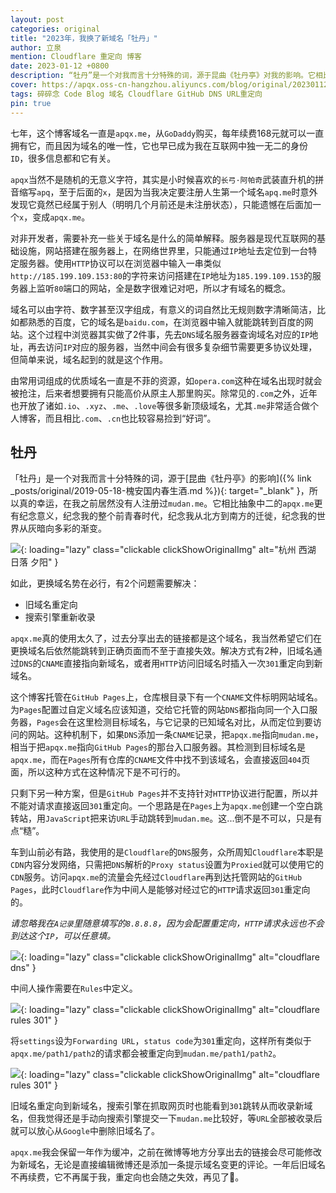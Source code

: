 ```yaml
---
layout: post
categories: original
title: "2023年，我换了新域名「牡丹」"
author: 立泉
mention: Cloudflare 重定向 博客
date: 2023-01-12 +0800
description: “牡丹”是一个对我而言十分特殊的词，源于昆曲《牡丹亭》对我的影响。它相比于抽象中二的“apqx”更有纪念意义，纪念我的整个前青春时代，纪念我从北方到南方的迁徙，纪念我的世界从灰暗向多彩的渐变。
cover: https://apqx.oss-cn-hangzhou.aliyuncs.com/blog/original/20230112/IMG_4572_thumb.jpg
tags: 碎碎念 Code Blog 域名 Cloudflare GitHub DNS URL重定向
pin: true
---
```


七年，这个博客域名一直是`apqx.me`，从`GoDaddy`购买，每年续费168元就可以一直拥有它，而且因为域名的唯一性，它也早已成为我在互联网中独一无二的身份`ID`，很多信息都和它有关。

`apqx`当然不是随机的无意义字符，其实是小时候喜欢的`长弓·阿帕奇`武装直升机的拼音缩写`apq`，至于后面的`x`，是因为当我决定要注册人生第一个域名`apq.me`时意外发现它竟然已经属于别人（明明几个月前还是未注册状态），只能遗憾在后面加一个`x`，变成`apqx.me`。

对非开发者，需要补充一些关于域名是什么的简单解释。服务器是现代互联网的基础设施，网站搭建在服务器上，在网络世界里，只能通过`IP`地址去定位到一台特定服务器。使用`HTTP`协议可以在浏览器中输入一串类似`http://185.199.109.153:80`的字符来访问搭建在`IP`地址为`185.199.109.153`的服务器上监听`80`端口的网站，全是数字很难记对吧，所以才有域名的概念。

域名可以由字符、数字甚至汉字组成，有意义的词自然比无规则数字清晰简洁，比如都熟悉的百度，它的域名是`baidu.com`，在浏览器中输入就能跳转到百度的网站。这个过程中浏览器其实做了2件事，先去`DNS`域名服务器查询域名对应的`IP`地址，再去访问`IP`对应的服务器，当然中间会有很多复杂细节需要更多协议处理，但简单来说，域名起到的就是这个作用。

由常用词组成的优质域名一直是不菲的资源，如`opera.com`这种在域名出现时就会被抢注，后来者想要拥有只能高价从原主人那里购买。除常见的`.com`之外，近年也开放了诸如`.io`、`.xyz`、`.me`、`.love`等很多新顶级域名，尤其`.me`非常适合做个人博客，而且相比`.com`、`.cn`也比较容易捡到“好词”。

## 牡丹

「牡丹」是一个对我而言十分特殊的词，源于[昆曲《牡丹亭》的影响]({% link _posts/original/2019-05-18-槐安国内春生酒.md %}){: target="_blank" }，所以真的幸运，在我之前居然没有人注册过`mudan.me`。它相比抽象中二的`apqx.me`更有纪念意义，纪念我的整个前青春时代，纪念我从北方到南方的迁徙，纪念我的世界从灰暗向多彩的渐变。

![](https://apqx.oss-cn-hangzhou.aliyuncs.com/blog/original/20230112/IMG_4572_thumb.jpg){: loading="lazy" class="clickable clickShowOriginalImg" alt="杭州 西湖 日落 夕阳" }

如此，更换域名势在必行，有2个问题需要解决：

* 旧域名重定向
* 搜索引擎重新收录

`apqx.me`真的使用太久了，过去分享出去的链接都是这个域名，我当然希望它们在更换域名后依然能跳转到正确页面而不至于直接失效。解决方式有2种，旧域名通过`DNS`的`CNAME`直接指向新域名，或者用`HTTP`访问旧域名时插入一次`301`重定向到新域名。

这个博客托管在`GitHub Pages`上，仓库根目录下有一个`CNAME`文件标明网站域名。为`Pages`配置过自定义域名应该知道，交给它托管的网站`DNS`都指向同一个入口服务器，`Pages`会在这里检测目标域名，与它记录的已知域名对比，从而定位到要访问的网站。这种机制下，如果`DNS`添加一条`CNAME`记录，把`apqx.me`指向`mudan.me`，相当于把`apqx.me`指向`GitHub Pages`的那台入口服务器。其检测到目标域名是`apqx.me`，而在`Pages`所有仓库的`CNAME`文件中找不到该域名，会直接返回`404`页面，所以这种方式在这种情况下是不可行的。

只剩下另一种方案，但是`GitHub Pages`并不支持针对`HTTP`协议进行配置，所以并不能对请求直接返回`301`重定向。一个思路是在`Pages`上为`apqx.me`创建一个空白跳转站，用`JavaScript`把来访`URL`手动跳转到`mudan.me`。这...倒不是不可以，只是有点“糙”。

车到山前必有路，我使用的是`Cloudflare`的`DNS`服务，众所周知`Cloudflare`本职是`CDN`内容分发网络，只需把`DNS`解析的`Proxy status`设置为`Proxied`就可以使用它的`CDN`服务。访问`apqx.me`的流量会先经过`Cloudflare`再到达托管网站的`GitHub Pages`，此时`Cloudflare`作为中间人是能够对经过它的`HTTP`请求返回`301`重定向的。

*请忽略我在`A记录`里随意填写的`8.8.8.8`，因为会配置重定向，`HTTP`请求永远也不会到达这个`IP`，可以任意填。*

![](https://apqx.oss-cn-hangzhou.aliyuncs.com/blog/original/20230112/cloudflare_dns.webp){: loading="lazy" class="clickable clickShowOriginalImg" alt="cloudflare dns" }

中间人操作需要在`Rules`中定义。

![](https://apqx.oss-cn-hangzhou.aliyuncs.com/blog/original/20230112/cloudflare_page_rules.webp){: loading="lazy" class="clickable clickShowOriginalImg" alt="cloudflare rules 301" }

将`settings`设为`Forwarding URL`，`status code`为`301`重定向，这样所有类似于`apqx.me/path1/path2`的请求都会被重定向到`mudan.me/path1/path2`。

![](https://apqx.oss-cn-hangzhou.aliyuncs.com/blog/original/20230112/cloudflare_page_rules_301.webp){: loading="lazy" class="clickable clickShowOriginalImg" alt="cloudflare rules 301" }

旧域名重定向到新域名，搜索引擎在抓取网页时也能看到`301`跳转从而收录新域名，但我觉得还是手动向搜索引擎提交一下`mudan.me`比较好，等`URL`全部被收录后就可以放心从`Google`中删除旧域名了。

`apqx.me`我会保留一年作为缓冲，之前在微博等地方分享出去的链接会尽可能修改为新域名，无论是直接编辑微博还是添加一条提示域名变更的评论。一年后旧域名不再续费，它不再属于我，重定向也会随之失效，再见了👋。